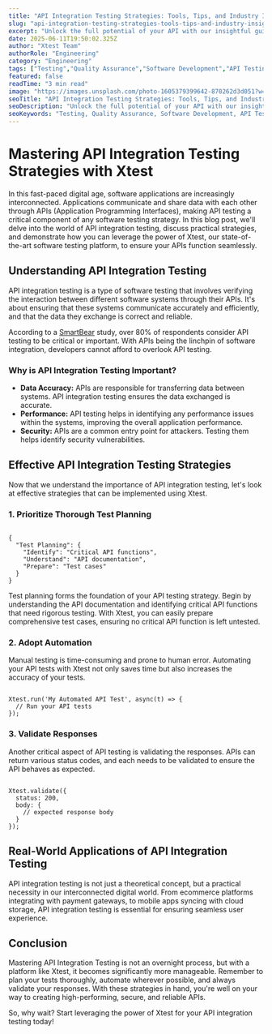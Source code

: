 ```yaml
---
title: "API Integration Testing Strategies: Tools, Tips, and Industry Insights"
slug: "api-integration-testing-strategies-tools-tips-and-industry-insights"
excerpt: "Unlock the full potential of your API with our insightful guide on API Integration Testing Strategies. Dive into the world of efficient and effective testing approaches to ensure stable, reliable, and high-performing API. Get ready to learn, innovate, and elevate your API testing game!"
date: 2025-06-11T19:50:02.325Z
author: "Xtest Team"
authorRole: "Engineering"
category: "Engineering"
tags: ["Testing","Quality Assurance","Software Development","API Testing","Integration"]
featured: false
readTime: "3 min read"
image: "https://images.unsplash.com/photo-1605379399642-870262d3d051?w=1200&h=600&fit=crop"
seoTitle: "API Integration Testing Strategies: Tools, Tips, and Industry Insights"
seoDescription: "Unlock the full potential of your API with our insightful guide on API Integration Testing Strategies. Dive into the world of efficient and effective testing approaches to ensure stable, reliable, and high-performing API. Get ready to learn, innovate, and elevate your API testing game!"
seoKeywords: "Testing, Quality Assurance, Software Development, API Testing, Integration"
---
```


# Mastering API Integration Testing Strategies with Xtest

In this fast-paced digital age, software applications are increasingly interconnected. Applications communicate and share data with each other through APIs (Application Programming Interfaces), making API testing a critical component of any software testing strategy. In this blog post, we'll delve into the world of API integration testing, discuss practical strategies, and demonstrate how you can leverage the power of Xtest, our state-of-the-art software testing platform, to ensure your APIs function seamlessly.

## Understanding API Integration Testing

API integration testing is a type of software testing that involves verifying the interaction between different software systems through their APIs. It's about ensuring that these systems communicate accurately and efficiently, and that the data they exchange is correct and reliable.

According to a [SmartBear](https://smartbear.com/) study, over 80% of respondents consider API testing to be critical or important. With APIs being the linchpin of software integration, developers cannot afford to overlook API testing.

### Why is API Integration Testing Important?

*   **Data Accuracy:** APIs are responsible for transferring data between systems. API integration testing ensures the data exchanged is accurate.
*   **Performance:** API testing helps in identifying any performance issues within the systems, improving the overall application performance.
*   **Security:** APIs are a common entry point for attackers. Testing them helps identify security vulnerabilities.

## Effective API Integration Testing Strategies

Now that we understand the importance of API integration testing, let's look at effective strategies that can be implemented using Xtest.

### 1\. Prioritize Thorough Test Planning

```

{
  "Test Planning": {
    "Identify": "Critical API functions",
    "Understand": "API documentation",
    "Prepare": "Test cases"
  }
}
```

Test planning forms the foundation of your API testing strategy. Begin by understanding the API documentation and identifying critical API functions that need rigorous testing. With Xtest, you can easily prepare comprehensive test cases, ensuring no critical API function is left untested.

### 2\. Adopt Automation

Manual testing is time-consuming and prone to human error. Automating your API tests with Xtest not only saves time but also increases the accuracy of your tests.

```

Xtest.run('My Automated API Test', async(t) => {
  // Run your API tests
});
```

### 3\. Validate Responses

Another critical aspect of API testing is validating the responses. APIs can return various status codes, and each needs to be validated to ensure the API behaves as expected.

```

Xtest.validate({
  status: 200,
  body: {
    // expected response body
  }
});
```

## Real-World Applications of API Integration Testing

API integration testing is not just a theoretical concept, but a practical necessity in our interconnected digital world. From ecommerce platforms integrating with payment gateways, to mobile apps syncing with cloud storage, API integration testing is essential for ensuring seamless user experience.

## Conclusion

Mastering API Integration Testing is not an overnight process, but with a platform like Xtest, it becomes significantly more manageable. Remember to plan your tests thoroughly, automate wherever possible, and always validate your responses. With these strategies in hand, you're well on your way to creating high-performing, secure, and reliable APIs.

So, why wait? Start leveraging the power of Xtest for your API integration testing today!